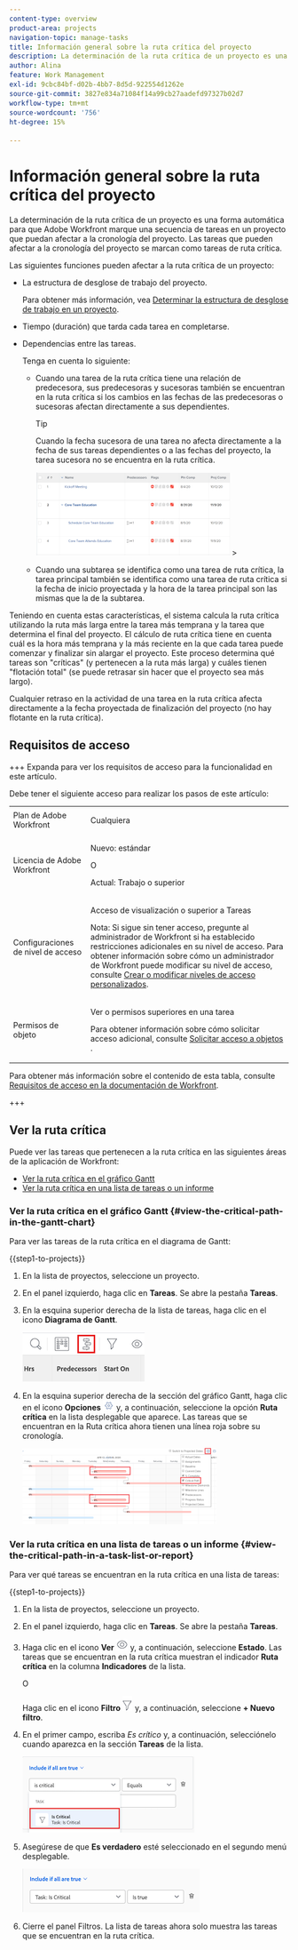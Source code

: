 ```yaml
---
content-type: overview
product-area: projects
navigation-topic: manage-tasks
title: Información general sobre la ruta crítica del proyecto
description: La determinación de la ruta crítica de un proyecto es una forma automática para que Adobe Workfront marque una secuencia de tareas en un proyecto que puedan afectar a la cronología del proyecto. Las tareas que pueden afectar a la cronología del proyecto se marcan como tareas de ruta crítica.
author: Alina
feature: Work Management
exl-id: 9cbc84bf-d02b-4bb7-8d5d-922554d1262e
source-git-commit: 3827e834a71084f14a99cb27aadefd97327b02d7
workflow-type: tm+mt
source-wordcount: '756'
ht-degree: 15%

---
```


# Información general sobre la ruta crítica del proyecto

<!-- Audited: 5/2025 -->

La determinación de la ruta crítica de un proyecto es una forma automática para que Adobe Workfront marque una secuencia de tareas en un proyecto que puedan afectar a la cronología del proyecto. Las tareas que pueden afectar a la cronología del proyecto se marcan como tareas de ruta crítica.

Las siguientes funciones pueden afectar a la ruta crítica de un proyecto:

* La estructura de desglose de trabajo del proyecto.

  Para obtener más información, vea [Determinar la estructura de desglose de trabajo en un proyecto](../../../manage-work/projects/planning-a-project/determine-project-work-breakdown-structure.md).

* Tiempo (duración) que tarda cada tarea en completarse.
* Dependencias entre las tareas.

  Tenga en cuenta lo siguiente:

   * Cuando una tarea de la ruta crítica tiene una relación de predecesora, sus predecesoras y sucesoras también se encuentran en la ruta crítica si los cambios en las fechas de las predecesoras o sucesoras afectan directamente a sus dependientes.

     >[!TIP]
     >
     >Cuando la fecha sucesora de una tarea no afecta directamente a la fecha de sus tareas dependientes o a las fechas del proyecto, la tarea sucesora no se encuentra en la ruta crítica.
     >
     >
     >![](assets/successor-not-on-critical-path-350x150.png)     >
     >

   * Cuando una subtarea se identifica como una tarea de ruta crítica, la tarea principal también se identifica como una tarea de ruta crítica si la fecha de inicio proyectada y la hora de la tarea principal son las mismas que la de la subtarea.

Teniendo en cuenta estas características, el sistema calcula la ruta crítica utilizando la ruta más larga entre la tarea más temprana y la tarea que determina el final del proyecto. El cálculo de ruta crítica tiene en cuenta cuál es la hora más temprana y la más reciente en la que cada tarea puede comenzar y finalizar sin alargar el proyecto. Este proceso determina qué tareas son &quot;críticas&quot; (y pertenecen a la ruta más larga) y cuáles tienen &quot;flotación total&quot; (se puede retrasar sin hacer que el proyecto sea más largo).

Cualquier retraso en la actividad de una tarea en la ruta crítica afecta directamente a la fecha proyectada de finalización del proyecto (no hay flotante en la ruta crítica).

## Requisitos de acceso

+++ Expanda para ver los requisitos de acceso para la funcionalidad en este artículo.

Debe tener el siguiente acceso para realizar los pasos de este artículo:

<table style="table-layout:auto"> 
 <col> 
 <col> 
 <tbody> 
  <tr> 
   <td role="rowheader">Plan de Adobe Workfront</td> 
   <td> <p>Cualquiera</p> </td> 
  </tr> 
  <tr> 
   <td role="rowheader">Licencia de Adobe Workfront</td> 
   <td> 
   <p>Nuevo: estándar<p>
   <p>O</p>
   <p>Actual: Trabajo o superior</p>
    </td> 
  </tr> 
  <tr> 
   <td role="rowheader">Configuraciones de nivel de acceso</td> 
   <td> <p>Acceso de visualización o superior a Tareas</p> <p>Nota: Si sigue sin tener acceso, pregunte al administrador de Workfront si ha establecido restricciones adicionales en su nivel de acceso. Para obtener información sobre cómo un administrador de Workfront puede modificar su nivel de acceso, consulte <a href="../../../administration-and-setup/add-users/configure-and-grant-access/create-modify-access-levels.md" class="MCXref xref">Crear o modificar niveles de acceso personalizados</a>.</p> </td> 
  </tr> 
  <tr> 
   <td role="rowheader">Permisos de objeto</td> 
   <td> <p>Ver o permisos superiores en una tarea </p> <p>Para obtener información sobre cómo solicitar acceso adicional, consulte <a href="../../../workfront-basics/grant-and-request-access-to-objects/request-access.md" class="MCXref xref">Solicitar acceso a objetos </a>.</p> </td> 
  </tr> 
 </tbody> 
</table>

Para obtener más información sobre el contenido de esta tabla, consulte [Requisitos de acceso en la documentación de Workfront](/help/quicksilver/administration-and-setup/add-users/access-levels-and-object-permissions/access-level-requirements-in-documentation.md).


+++

## Ver la ruta crítica

Puede ver las tareas que pertenecen a la ruta crítica en las siguientes áreas de la aplicación de Workfront:

* [Ver la ruta crítica en el gráfico Gantt](#view-the-critical-path-in-the-gantt-chart)
* [Ver la ruta crítica en una lista de tareas o un informe](#view-the-critical-path-in-a-task-list-or-report)

### Ver la ruta crítica en el gráfico Gantt {#view-the-critical-path-in-the-gantt-chart}

Para ver las tareas de la ruta crítica en el diagrama de Gantt:

{{step1-to-projects}}

1. En la lista de proyectos, seleccione un proyecto.

1. En el panel izquierdo, haga clic en **Tareas**. Se abre la pestaña **Tareas**.

1. En la esquina superior derecha de la lista de tareas, haga clic en el icono **Diagrama de Gantt**.

   ![gantt_chart_icon__1_.png](assets/gantt-icon.png)

1. En la esquina superior derecha de la sección del gráfico Gantt, haga clic en el icono **Opciones** ![icono de opciones](assets/options-icon.png) y, a continuación, seleccione la opción **Ruta crítica** en la lista desplegable que aparece. Las tareas que se encuentran en la Ruta crítica ahora tienen una línea roja sobre su cronología.

   ![ruta_crítica_en_Gantt__1_.png](assets/crtitical-path-on-gantt--1--350x137.png)

### Ver la ruta crítica en una lista de tareas o un informe {#view-the-critical-path-in-a-task-list-or-report}

Para ver qué tareas se encuentran en la ruta crítica en una lista de tareas:

{{step1-to-projects}}

1. En la lista de proyectos, seleccione un proyecto.

1. En el panel izquierdo, haga clic en **Tareas**. Se abre la pestaña **Tareas**.

1. Haga clic en el icono **Ver** ![Ver icono](assets/view-icon.png) y, a continuación, seleccione **Estado**. Las tareas que se encuentran en la ruta crítica muestran el indicador **Ruta crítica** en la columna **Indicadores** de la lista.

   O

   Haga clic en el icono **Filtro** ![Icono de filtros](assets/filters-icon.png) y, a continuación, seleccione **+ Nuevo filtro**.
1. En el primer campo, escriba *Es crítico* y, a continuación, selecciónelo cuando aparezca en la sección **Tareas** de la lista.

   ![La tarea es un filtro esencial](assets/task-is-critical.png)

1. Asegúrese de que **Es verdadero** esté seleccionado en el segundo menú desplegable.

   ![Es una lista desplegable de verdadero](assets/critical-path-filter.png)

1. Cierre el panel Filtros. La lista de tareas ahora solo muestra las tareas que se encuentran en la ruta crítica.
